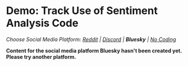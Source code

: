 # Demo: Track Use of Sentiment Analysis Code
_Choose Social Media Platform: <a href='../../../reddit/ch09_privacy/04_tracking_use/03_demo_track_use.html'>Reddit</a> | <a href='../../../discord/ch09_privacy/04_tracking_use/03_demo_track_use.html'>Discord</a> | __Bluesky__ | <a href='../../../nocode/ch09_privacy/04_tracking_use/03_demo_track_use.html'>No Coding</a>_

__Content for the social media platform Bluesky hasn't been created yet. Please try another platform.__